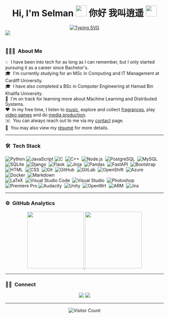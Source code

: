 <h1 align="center"><b>Hi, I'm Selman </b><img src="https://media.giphy.com/media/hvRJCLFzcasrR4ia7z/giphy.gif" width="35"> 你好 我叫逍遥 <img src="https://media.giphy.com/media/hvRJCLFzcasrR4ia7z/giphy.gif" width="35"></h1>

<div align="center">
<a href="https://git.io/typing-svg"><img src="https://readme-typing-svg.herokuapp.com?font=Fira+Code&pause=1000&color=F7615B&center=true&vCenter=true&width=435&lines=Always+learning+something+new.;%E6%88%91%E6%9C%80%E5%96%9C%E6%AC%A2%E7%9A%84%E6%88%90%E8%AF%AD%3A+%E9%97%AD%E9%97%A8%E9%80%A0%E8%BD%A6" alt="Typing SVG" /></a>
</div>
<img src="https://user-images.githubusercontent.com/73097560/115834477-dbab4500-a447-11eb-908a-139a6edaec5c.gif"><br><br>

### 👨🏻‍💻 &nbsp;About Me

💡 &nbsp;I have been into tech for as long as I can remember, but I only started pursuing it as a career since Bachelor's.\
🎓 &nbsp;I'm currently studying for an MSc in Computing and IT Management at Cardiff University.\
🎓 &nbsp;I have also completed a BSc in Computer Engineering at Hamad Bin Khalifa University.\
🌱 &nbsp;I'm on track for learning more about Machine Learning and Distributed Systems.\
❤️ &nbsp;In my free time, I listen to [music](https://open.spotify.com/user/31tf43scbxutobzplc65ua7yma2y), explore and collect [fragrances](https://www.fragrantica.com/member/1307897), play [video games](https://steamcommunity.com/id/SelmanTabet/) and do [media production](https://www.youtube.com/watch?v=fT33nk5wxj0).\
✉️ &nbsp;You can always reach out to me via my [contact](https://selman.io/contact) page.\
📄 &nbsp;You may also view my [résumé](https://www.selman.io/s/Selman-Tabet-Resume.pdf) for more details.

---

### 🛠 &nbsp;Tech Stack

![Python](https://img.shields.io/badge/Python-05122A.svg?style=for-the-badge&logo=python&logoColor=3776AB)
![JavaScript](https://img.shields.io/badge/-JavaScript%20-05122A.svg?style=for-the-badge&logo=javascript&logoColor=F7DF1E)
![C](https://img.shields.io/badge/-C-05122A?style=for-the-badge&logo=C&logoColor=A8B9CC)&nbsp;
![C++](https://img.shields.io/badge/-C++-05122A?style=for-the-badge&logo=C%2B%2B&logoColor=00599C)&nbsp;
![Node.js](https://img.shields.io/badge/-Node.js-05122A?style=for-the-badge&logo=node.js&logoColor=339933)&nbsp;
![PostgreSQL](https://img.shields.io/badge/-PostgreSQL-05122A?style=for-the-badge&logo=postgresql&logoColor=4169E1)&nbsp;
![MySQL](https://img.shields.io/badge/-MySQL-05122A?style=for-the-badge&logo=mysql&logoColor=4479A1)&nbsp;
![SQLite](https://img.shields.io/badge/-SQLite-05122A?style=for-the-badge&logo=sqlite)&nbsp;
![Django](https://img.shields.io/badge/-Django-05122A?style=for-the-badge&logo=django&logoColor=092E20)&nbsp;
![Flask](https://img.shields.io/badge/-Flask-05122A?style=for-the-badge&logo=flask)&nbsp;
![Jinja](https://img.shields.io/badge/-Jinja-05122A?style=for-the-badge&logo=jinja&logoColor=B41717)&nbsp;
![Pandas](https://img.shields.io/badge/-Pandas-05122A?style=for-the-badge&logo=pandas)&nbsp;
![FastAPI](https://img.shields.io/badge/-FastAPI-05122A?style=for-the-badge&logo=fastapi&logoColor=009688)&nbsp;
![Bootstrap](https://img.shields.io/badge/-Bootstrap-05122A?style=for-the-badge&logo=bootstrap&logoColor=7952B3)&nbsp;
![HTML](https://img.shields.io/badge/-HTML-05122A?style=for-the-badge&logo=HTML5&logoColor=E34F26)&nbsp;
![CSS](https://img.shields.io/badge/-CSS-05122A?style=for-the-badge&logo=CSS3&logoColor=1572B6)&nbsp;
![Git](https://img.shields.io/badge/-Git-05122A?style=for-the-badge&logo=git&logoColor=F05032)&nbsp;
![GitHub](https://img.shields.io/badge/-GitHub-05122A?style=for-the-badge&logo=github)&nbsp;
![GitLab](https://img.shields.io/badge/-GitLab-05122A?style=for-the-badge&logo=gitlab)&nbsp;
![OpenShift](https://img.shields.io/badge/-OpenShift-05122A?style=for-the-badge&logo=red-hat-open-shift&logoColor=EE0000)&nbsp;
![Azure](https://img.shields.io/badge/-Azure%20DevOps-05122A?style=for-the-badge&logo=azure-devops&logoColor=0078D7)&nbsp;
![Docker](https://img.shields.io/badge/-Docker-05122A?style=for-the-badge&logo=docker&logoColor=2496ED)&nbsp;
![Markdown](https://img.shields.io/badge/-Markdown-05122A?style=for-the-badge&logo=markdown)\
![LaTeX](https://img.shields.io/badge/-LaTeX-05122A?style=for-the-badge&logo=latex&logoColor=008080)&nbsp;
![Visual Studio Code](https://img.shields.io/badge/-Visual%20Studio%20Code-05122A?style=for-the-badge&logo=visual-studio-code&logoColor=007ACC)&nbsp;
![Visual Studio](https://img.shields.io/badge/-Visual%20Studio-05122A?style=for-the-badge&logo=visual-studio&logoColor=5C2D91)&nbsp;
![Photoshop](https://img.shields.io/badge/-Photoshop-05122A?style=for-the-badge&logo=adobe-photoshop&logoColor=31A8FF)&nbsp;
![Premiere Pro](https://img.shields.io/badge/-Premiere%20Pro-05122A?style=for-the-badge&logo=adobe-premiere-pro&logoColor=9999FF)
![Audacity](https://img.shields.io/badge/-Audacity-05122A?style=for-the-badge&logo=audacity&logoColor=0000CC)&nbsp;
![Unity](https://img.shields.io/badge/-Unity-05122A?style=for-the-badge&logo=unity&logoColor=FFFFFF)&nbsp;
![OpenWrt](https://img.shields.io/badge/-OpenWrt-05122A?style=for-the-badge&logo=openwrt&logoColor=00B5E2)&nbsp;
![ARM](https://img.shields.io/badge/-ARM-05122A?style=for-the-badge&logo=arm&logoColor=0091BD)&nbsp;
![Jira](https://img.shields.io/badge/-Jira-05122A?style=for-the-badge&logo=jira-software&logoColor=0052CC)&nbsp;

---

### ⚙️ &nbsp;GitHub Analytics

<p align="center">
<a href="https://github.com/selmantabet">
  <img height="180em" src="https://github-readme-stats-eight-theta.vercel.app/api?username=selmantabet&show_icons=true&theme=algolia&include_all_commits=true&count_private=true"/>
  <img height="180em" src="https://github-readme-stats-eight-theta.vercel.app/api/top-langs/?username=selmantabet&layout=compact&langs_count=8&theme=algolia"/>
</a>
</p>

---

### 🤝🏻 &nbsp;Connect

<p align="center">
<a href="https://selman.io"><img src="https://img.shields.io/badge/-selman.io-3423A6?style=for-the-badge&logo=squarespace&logoColor=white"/></a>
<a href="https://linkedin.com/in/SelmanTabet"><img src="https://img.shields.io/badge/-Selman%20Tabet-0077B5?style=for-the-badge&logo=Linkedin&logoColor=white"/></a>

</p>

---

<div align="center">

![Visitor Count](https://profile-counter.glitch.me/{selmantabet}/count.svg)

</div>

